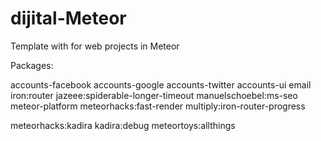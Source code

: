 # dijital-Meteor
Template with for web projects in Meteor

Packages:

accounts-facebook
accounts-google
accounts-twitter
accounts-ui
email
iron:router
jazeee:spiderable-longer-timeout
manuelschoebel:ms-seo
meteor-platform
meteorhacks:fast-render
multiply:iron-router-progress

meteorhacks:kadira
kadira:debug
meteortoys:allthings
